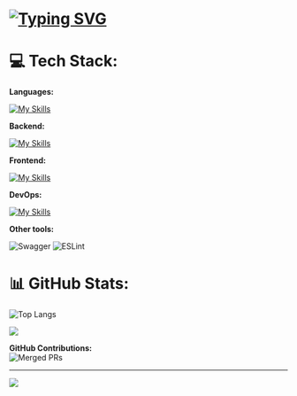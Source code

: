 # <a href="https://git.io/typing-svg"><img src="https://readme-typing-svg.demolab.com?font=Abel&size=25&pause=1000&color=9745F5&width=500&lines=Hello%2C+this+is+Dan%C6%8E%2C+Welcome+to+my+Github+page;Have+a+wonderful+day+%3A)" alt="Typing SVG" /></a>

# 💻 Tech Stack:
**Languages:**

[![My Skills](https://skillicons.dev/icons?i=ts,js,java,py&perline=8)](https://skillicons.dev)

**Backend:**  

[![My Skills](https://skillicons.dev/icons?i=spring,prisma,sequelize,selenium,hibernate,postgres,mysql,mongodb,redis,supabase,deno,nodejs&perline=8)](https://skillicons.dev)

**Frontend:** 

[![My Skills](https://skillicons.dev/icons?i=svelte,react&perline=8)](https://skillicons.dev)

**DevOps:**

[![My Skills](https://skillicons.dev/icons?i=docker,kubernetes,grafana,heroku&perline=8)](https://skillicons.dev)

**Other tools:** 

![Swagger](https://img.shields.io/badge/-Swagger-%23Clojure?style=for-the-badge&logo=swagger&logoColor=white) ![ESLint](https://img.shields.io/badge/ESLint-4B3263?style=for-the-badge&logo=eslint&logoColor=white)

# 📊 GitHub Stats:
![Top Langs](https://github-readme-stats-nine-delta-67.vercel.app/api/top-langs/?username=dane4&layout=compact&theme=midnight-purple&hide_border=false&exclude_repo=github-readme-stats,ezd,Pys,BKW)

![](https://github-readme-streak-stats.herokuapp.com/?user=dane4&theme=midnight-purple&hide_border=false)<br/>

**GitHub Contributions:**  
![Merged PRs](https://img.shields.io/github/issues-pr-closed-raw/dane4?style=for-the-badge&color=9745F5&label=Merged%20PRs)

---
[![](https://visitcount.itsvg.in/api?id=dane4&icon=5&color=12)](https://visitcount.itsvg.in)
